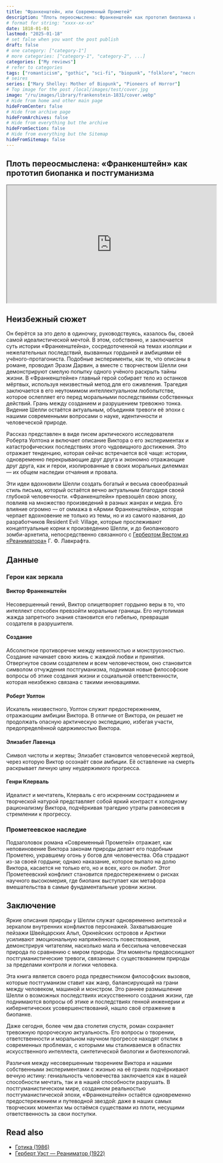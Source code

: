 ```yaml
---
title: "Франкенштейн, или Современный Прометей"
description: "Плоть переосмыслена: Франкенштейн как прототип биопанка и постгуманизма"
# format for string: "xxxx-xx-xx"
date: 1818-01-01
lastmod: "2025-01-18"
# set false when you want the post publish
draft: false
# one category: ["category-1"]
# more categories: ["category-1", "category-2", ...]
categories: ["My reviews"]
# refer to categories
tags: ["romanticism", "gothic", "sci-fi", "biopunk", "folklore", "necro fetishism", "humanism", "posthumanism", "zombie", "mary shelley", "luigi galvani"]
# seires
series: ["Mary Shelley: Mother of Biopunk", "Pioneers of Horror"]
# Top image for the post /local/images/test/cover.jpg
image: "/ru/images/library/frankenstein-1831/cover.webp"
# Hide from home and other main page
hideFromCenter: false
# Hide from archive page
hideFromArchives: false
# Hide from everything but the archive
hideFromSection: false
# Hide from everything but the Sitemap
hideFromSitemap: false
---
```

## Плоть переосмыслена: «Франкенштейн» как прототип биопанка и постгуманизма

<div class="t_center castration cover p_relative atcScreen">
	<iframe width="560" height="315" src="https://www.youtube.com/embed/5_O4L5VRA0c?si=GDYPQVYhBHLci2Vy" title="YouTube video player" allow="accelerometer; autoplay; clipboard-write; encrypted-media; gyroscope; picture-in-picture; web-share" referrerpolicy="strict-origin-when-cross-origin" allowfullscreen></iframe>
</div>

## Неизбежный сюжет

Он берётся за это дело в одиночку, руководствуясь, казалось бы, своей самой идеалистической мечтой. В этом, собственно, и заключается суть истории «Франкенштейна», сосредоточенной на темах изоляции и нежелательных последствий, вызванных гордыней и амбициями её учёного-протагониста. Подобные эксперименты, как те, что описаны в романе, проводил Эразм Дарвин, а вместе с творчеством Шелли они демонстрируют смелую попытку одного учёного раскрыть тайны жизни. В «Франкенштейне» главный герой собирает тело из останков мёртвых, используя неизвестный метод для его оживления. Трагедия заключается в его неутомимом интеллектуальном любопытстве, которое ослепляет его перед моральными последствиями собственных действий. Грань между созданием и разрушением тревожно тонка. Видение Шелли остаётся актуальным, объединяя тревоги её эпохи с нашими современными вопросами о науке, идентичности и человеческой природе.

Рассказ представлен в виде писем арктического исследователя Роберта Уолтона и включает описание Виктора о его экспериментах и катастрофических последствиях этого чудовищного достижения. Это отражает тенденцию, которая сейчас встречается всё чаще: истории, одновременно перекрывающие друг друга и экономно отражающие друг друга, как и герои, изолированные в своих моральных дилеммах — их общем наследии отчаяния и провала.

Эти идеи вдохновили Шелли создать богатый и весьма своеобразный стиль письма, который остаётся вечно актуальным благодаря своей глубокой человечности. «Франкенштейн» превзошёл свою эпоху, повлияв на множество произведений в разных жанрах и медиа. Его влияние огромно — от оммажа в «Армии Франкенштейна», которая черпает вдохновение не только из темы, но и из самого названия, до разработчиков Resident Evil: Village, которые прослеживают концептуальные корни к произведению Шелли, и до биопанкового зомби-архетипа, непосредственно связанного с <a href="/ru/library/herbert-west-reanimator-1922/" target="_blank">Гербертом Вестом из «Реаниматора»</a> Г. Ф. Лавкрафта.

## Данные

### Герои как зеркала

#### Виктор Франкенштейн

Несовершенный гений, Виктор олицетворяет гордыню веры в то, что интеллект способен превзойти моральные границы. Его неутолимая жажда запретного знания становится его гибелью, превращая создателя в разрушителя.

#### Создание

Абсолютное противоречие между невинностью и монструозностью. Создание начинает свою жизнь с жаждой любви и принятия. Отвергнутое своим создателем и всем человечеством, оно становится символом отчуждения постгуманизма, поднимая новые философские вопросы об этике создания жизни и социальной ответственности, которая неизбежно связана с такими инновациями.

#### Роберт Уолтон

Искатель неизвестного, Уолтон служит предостережением, отражающим амбиции Виктора. В отличие от Виктора, он решает не продолжать опасную арктическую экспедицию, избегая участи, предопределённой одержимостью Виктора.

#### Элизабет Лавенца

Символ чистоты и жертвы; Элизабет становится человеческой жертвой, через которую Виктор осознаёт свои амбиции. Её оставление на смерть раскрывает личную цену неудержимого прогресса.

#### Генри Клерваль

Идеалист и мечтатель, Клерваль с его искренним состраданием и творческой натурой представляет собой яркий контраст к холодному рационализму Виктора, подчёркивая трагедию утраты равновесия в стремлении к прогрессу.

### Прометеевское наследие

Подзаголовок романа «Современный Прометей» отражает, как неповиновение Виктора законам природы делает его подобным Прометею, укравшему огонь у богов для человечества. Оба страдают из-за своей гордыни; однако наказание, которое выпало на долю Виктора, касается не только его, но и всех, кого он любит. Этот Прометеевский конфликт становится предостережением о рисках научного высокомерия, где биопанк выступает как метафора вмешательства в самые фундаментальные уровни жизни.

## Заключение

Яркие описания природы у Шелли служат одновременно антитезой и зеркалом внутренних конфликтов персонажей. Захватывающие пейзажи Швейцарских Альп, Оркнейских островов и Арктики усиливают эмоциональную напряжённость повествования, демонстрируя читателям, насколько мала и бессильна человеческая природа по сравнению с миром природы. Эти моменты предвосхищают постгуманистические тревоги, связанные с существованием природы за пределами контроля и логики человека.

Эта книга является своего рода предвестником философских вызовов, которые постгуманизм ставит как жанр, балансирующий на грани между человеком, машиной и монстром. Это раннее размышление Шелли о возможных последствиях искусственного создания жизни, где поднимаются вопросы об этике и последствиях генной инженерии и кибернетических усовершенствований, нашло своё отражение в биопанке.

Даже сегодня, более чем два столетия спустя, роман сохраняет тревожную пророческую актуальность. Его вопросы о творении, ответственности и моральном научном прогрессе находят отклик в современных проблемах, с которыми мы сталкиваемся в областях искусственного интеллекта, синтетической биологии и биотехнологий.

Различия между несовершенным творением Виктора и нашими собственными экспериментами с жизнью на её гранях подчёркивают вечную истину: гениальность человечества заключается как в нашей способности мечтать, так и в нашей способности разрушать. В постгуманистическом мире, созданном реальностью постгуманистической эпохи, «Франкенштейн» остаётся одновременно предостережением и путеводной звездой: даже в наших самых творческих моментах мы остаёмся существами из плоти, несущими ответственность за свои поступки.

## Read also

<ul>
	<li><a href="/ru/library/gothic-1986/" target="_blank">
		Готика (1986)
	</a></li>
	<li><a href="/ru/library/herbert-west-reanimator-1922/" target="_blank">
		Герберт Уэст — Реаниматор (1922)
	</a></li>
</ul>